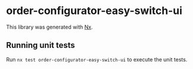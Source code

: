# order-configurator-easy-switch-ui

This library was generated with [Nx](https://nx.dev).

## Running unit tests

Run `nx test order-configurator-easy-switch-ui` to execute the unit tests.
